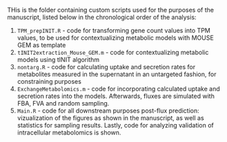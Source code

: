 THis is the folder containing custom scripts used for the purposes of the manuscript, listed below in the chronological order of the analysis:

1. `TPM_prepINIT.R` - code for transforming gene count values into TPM values, to be used for contextualizing metabolic models with MOUSE GEM as template
2. `tINIT2extraction_Mouse_GEM.m` - code for contextualizing metabolic models using tINIT algorithm
3. `nontarg.R` - code for calculating uptake and secretion rates for metabolites measured in the supernatant in an untargeted fashion, for constraining purposes
4. `ExchangeMetabolomics.m` - code for incorporating calculated uptake and secretion rates into the models. Afterwards, fluxes are simulated with FBA, FVA and random sampling.
5. `Main.R` - code for all downstream purposes post-flux prediction: vizualization of the figures as shown in the manuscript, as well as statistics for sampling results. Lastly, code for analyzing validation of intracellular metabolomics is shown.
